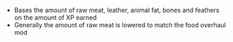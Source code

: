 - Bases the amount of raw meat, leather, animal fat, bones and feathers on the amount of XP earned
- Generally the amount of raw meat is lowered to match the food overhaul mod
